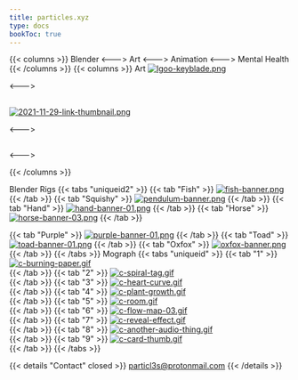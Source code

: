```yaml
---
title: particles.xyz
type: docs
bookToc: true
---
```

{{< columns >}}
Blender 
<--->
Art 
<--->
Animation
<--->
Mental Health
{{< /columns >}}
{{< columns >}}
Art
[![lgoo-keyblade.png](https://i.postimg.cc/vQ8HHG4z/lgoo-keyblade.png)](/keyblade)

<--->
## 
[![2021-11-29-link-thumbnail.png](https://i.postimg.cc/Qh43pZW2/2021-11-29-link-thumbnail.png)](/scythe)



<--->
## 

<--->


{{< /columns >}}

Blender Rigs
{{< tabs "uniqueid2" >}}
{{< tab "Fish" >}}
[![fish-banner.png](https://i.postimg.cc/L5HQzh7w/fish-banner.png)](/fish_rig/)
{{< /tab >}}
{{< tab "Squishy" >}}
[![pendulum-banner.png](https://i.postimg.cc/y8DmPx5t/pendulum-banner.png)](/squishy_rig/)
{{< /tab >}}
{{< tab "Hand" >}}
[![hand-banner-01.png](https://i.postimg.cc/5byZt3Gs/hand-banner-01.png)](/hand_rig/)
{{< /tab >}}
{{< tab "Horse" >}}
[![horse-banner-03.png](https://i.postimg.cc/4NGv4W0x/horse-banner-03.png)](/horse_rig/)
{{< /tab >}}

{{< tab "Purple" >}}
[![purple-banner-01.png](https://i.postimg.cc/Df3XxpTc/purple-banner-01.png)](/purple_rig/)
{{< /tab >}}
{{< tab "Toad" >}}
[![toad-banner-01.png](https://i.postimg.cc/BST6nqrx/toad-banner-01.png)](/toad_rig/)
{{< /tab >}}
{{< tab "Oxfox" >}}
[![oxfox-banner.png](https://i.postimg.cc/dJBsZH3y/oxfox-banner.png)](/oxfox_rig/)
{{< /tab >}}
{{< /tabs >}}
Mograph
{{< tabs "uniqueid" >}}
{{< tab "1" >}}
[![c-burning-paper.gif](https://i.postimg.cc/dq3ytpDR/c-burning-paper.gif)](/burning_paper/)  
{{< /tab >}}
{{< tab "2" >}}
[![c-spiral-tag.gif](https://i.postimg.cc/KFmK6QV0/c-spiral-tag.gif)](/spiral_tag/)  
{{< /tab >}}
{{< tab "3" >}}
[![c-heart-curve.gif](https://i.postimg.cc/dsDDN82Q/c-heart-curve.gif)](/heart_curve/)  
{{< /tab >}}
{{< tab "4" >}}
[![c-plant-growth.gif](https://i.postimg.cc/jTpdHZQM/c-plant-growth.gif)](/plant_growth/)  
{{< /tab >}}
{{< tab "5" >}}
[![c-room.gif](https://i.postimg.cc/QjvxV3kb/c-room.gif)](/id_keys/)  
{{< /tab >}}
{{< tab "6" >}}
[![c-flow-map-03.gif](https://i.postimg.cc/w9tFjPKc/c-flow-map-03.gif)](/flow_map/)  
{{< /tab >}}
{{< tab "7" >}}
[![c-reveal-effect.gif](https://i.postimg.cc/B3YB9hHq/c-reveal-effect.gif)](/reveal_effect/)  
{{< /tab >}}
{{< tab "8" >}}
[![c-another-audio-thing.gif](https://i.postimg.cc/G3y18Ccj/c-another-audio-thing.gif)](/audio_thing/)  
{{< /tab >}}
{{< tab "9" >}}
[![c-card-thumb.gif](https://i.postimg.cc/vQNYckBZ/c-card-thumb.gif)](/cards/)  
{{< /tab >}}
{{< /tabs >}}



{{< details "Contact" closed >}}
particl3s@protonmail.com
{{< /details >}}

